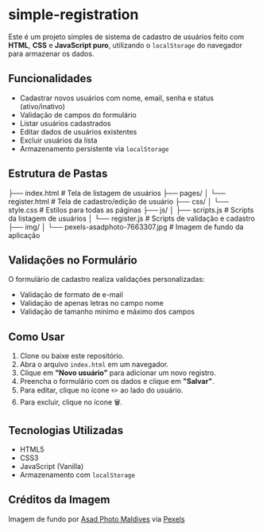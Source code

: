 # simple-registration

Este é um projeto simples de sistema de cadastro de usuários feito com **HTML**, **CSS** e **JavaScript puro**, utilizando o `localStorage` do navegador para armazenar os dados.

## Funcionalidades

- Cadastrar novos usuários com nome, email, senha e status (ativo/inativo)
- Validação de campos do formulário
- Listar usuários cadastrados
- Editar dados de usuários existentes
- Excluir usuários da lista
- Armazenamento persistente via `localStorage`

## Estrutura de Pastas

├── index.html # Tela de listagem de usuários
├── pages/
│ └── register.html # Tela de cadastro/edição de usuário
├── css/
│ └── style.css # Estilos para todas as páginas
├── js/
│ ├── scripts.js # Scripts da listagem de usuários
│ └── register.js # Scripts de validação e cadastro
├── img/
│ └── pexels-asadphoto-7663307.jpg # Imagem de fundo da aplicação


## Validações no Formulário

O formulário de cadastro realiza validações personalizadas:
- Validação de formato de e-mail
- Validação de apenas letras no campo nome
- Validação de tamanho mínimo e máximo dos campos

## Como Usar

1. Clone ou baixe este repositório.
2. Abra o arquivo `index.html` em um navegador.
3. Clique em **"Novo usuário"** para adicionar um novo registro.
4. Preencha o formulário com os dados e clique em **"Salvar"**.
5. Para editar, clique no ícone ✏️ ao lado do usuário.
6. Para excluir, clique no ícone 🗑️.

## Tecnologias Utilizadas

- HTML5
- CSS3
- JavaScript (Vanilla)
- Armazenamento com `localStorage`

## Créditos da Imagem

Imagem de fundo por [Asad Photo Maldives](https://www.pexels.com/@asadphotography/) via [Pexels](https://www.pexels.com/photo/aerial-view-of-trees-near-seashore-7663307/)

